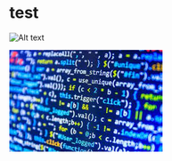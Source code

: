 # test

![Alt text]( "Title")

[![name](https://github.com/awais-299/test/blob/main/download.jpg)](https://github.com/awais-299/test/blob/main/blank.pdf)



